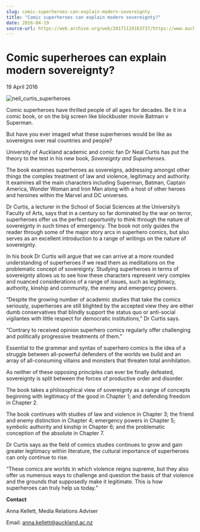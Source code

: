 ```yaml
---
slug: comic-superheroes-can-explain-modern-sovereignty
title: "Comic superheroes can explain modern sovereignty?"
date: 2016-04-19
source-url: https://web.archive.org/web/20171119163737/https://www.auckland.ac.nz/en/about/news-events-and-notices/news/news-2016/04/comic-superheroes-can-explain-modern-sovereignty-.html
---
```

Comic superheroes can explain modern sovereignty?
=================================================

19 April 2016

![neil_curtis_superheroes](https://www.auckland.ac.nz/en/about/news-events-and-notices/news/news-2016/04/comic-superheroes-can-explain-modern-sovereignty-/_jcr_content/par/textimage/image.img.jpg/1461040194043.jpg "neil_curtis_superheroes")

Comic superheroes have thrilled people of all ages for decades. Be it in a comic book, or on the big screen like blockbuster movie Batman v Superman.

But have you ever imaged what these superheroes would be like as sovereigns over real countries and people?

University of Auckland academic and comic fan Dr Neal Curtis has put the theory to the test in his new book, _Sovereignty and Superheroes._

The book examines superheroes as sovereigns, addressing amongst other things the complex treatment of law and violence, legitimacy and authority. It examines all the main characters including Superman, Batman, Captain America, Wonder Woman and Iron Man along with a host of other heroes and heroines within the Marvel and DC universes.

Dr Curtis, a lecturer in the School of Social Sciences at the University’s Faculty of Arts, says that in a century so far dominated by the war on terror, superheroes offer us the perfect opportunity to think through the nature of sovereignty in such times of emergency. The book not only guides the reader through some of the major story arcs in superhero comics, but also serves as an excellent introduction to a range of writings on the nature of sovereignty.

In his book Dr Curtis will argue that we can arrive at a more rounded understanding of superheroes if we read them as meditations on the problematic concept of sovereignty. Studying superheroes in terms of sovereignty allows us to see how these characters represent very complex and nuanced considerations of a range of issues, such as legitimacy, authority, kinship and community, the enemy and emergency powers.

“Despite the growing number of academic studies that take the comics seriously, superheroes are still blighted by the accepted view they are either dumb conservatives that blindly support the status quo or anti-social vigilantes with little respect for democratic institutions,” Dr Curtis says.

“Contrary to received opinion superhero comics regularly offer challenging and politically progressive treatments of them.”

Essential to the grammar and syntax of superhero comics is the idea of a struggle between all-powerful defenders of the worlds we build and an array of all-consuming villains and monsters that threaten total annihilation.

As neither of these opposing principles can ever be finally defeated, sovereignty is split between the forces of productive order and disorder.

The book takes a philosophical view of sovereignty as a range of concepts beginning with legitimacy of the good in Chapter 1; and defending freedom in Chapter 2.

The book continues with studies of law and violence in Chapter 3; the friend and enemy distinction in Chapter 4; emergency powers in Chapter 5; symbolic authority and kinship in Chapter 6; and the problematic conception of the absolute in Chapter 7.

Dr Curtis says as the field of comics studies continues to grow and gain greater legitimacy within literature, the cultural importance of superheroes can only continue to rise.

“These comics are worlds in which violence reigns supreme, but they also offer us numerous ways to challenge and question the basis of that violence and the grounds that supposedly make it legitimate. This is how superheroes can truly help us today.”

**Contact**

Anna Kellett, Media Relations Adviser

Email: [anna.kellett@auckland.ac.nz](mailto:anna.kellett@auckland.ac.nz)